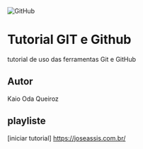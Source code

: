 ![GitHub](https://img.shields.io/github/license/Kaio200/git-e-github)
# Tutorial GIT e Github
tutorial de uso das ferramentas Git e GitHub
## Autor 
Kaio Oda Queiroz
## playliste
[iniciar tutorial] https://joseassis.com.br/
